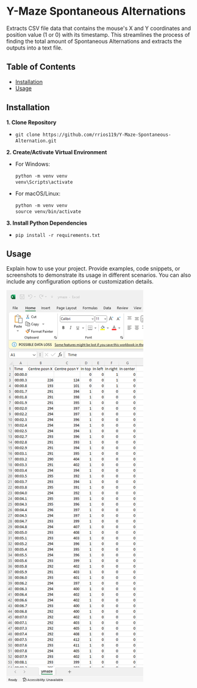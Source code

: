 # Y-Maze Spontaneous Alternations

Extracts CSV file data that contains the mouse's X and Y coordinates and position value (1 or 0) with its timestamp. This streamlines the process of finding the total amount of Spontaneous Alternations and extracts the outputs into a text file.

## Table of Contents

- [Installation](#installation)
- [Usage](#usage)

## Installation

**1. Clone Repository**
- ```
  git clone https://github.com/rrios119/Y-Maze-Spontaneous-Alternation.git
  ```

**2. Create/Activate Virtual Environment**
- For Windows:
  ```
  python -m venv venv
  venv\Scripts\activate
  ```
- For macOS/Linux:
  ```
  python -m venv venv
  source venv/bin/activate
  ```

**3. Install Python Dependencies**
- ```
  pip install -r requirements.txt
  ```

## Usage

Explain how to use your project. Provide examples, code snippets, or screenshots to demonstrate its usage in different scenarios. You can also include any configuration options or customization details.

![Example CSV Excel File](example.png)